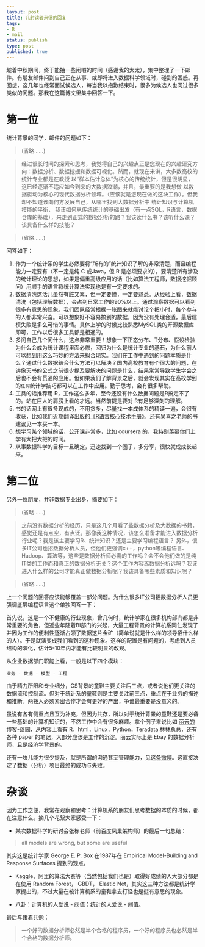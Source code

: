 ```yaml
--- 
layout: post
title: 几封读者来信的回复
tags: 
- R
- mail
status: publish
type: post
published: true
---
```


趁着中秋期间，终于能抽一些闲暇的时间（感谢我的太太），集中整理了一下邮件。有朋友邮件问到自己正在从事、或即将进入数据科学领域时，碰到的困惑。再回想，这几年也经常面试候选人，每当我以抱歉结束时，很多为候选人也问过很多类似的问题。那我在这篇博文里集中回答一下。

# 第一位

统计背景的同学，邮件的问题如下：

> (省略……)

>经过很长时间的探索和思考，我觉得自己的兴趣点正是您现在的兴趣研究方向：数据分析、数据挖掘和数据可视化。然而，就现在来讲，大多数高校的统计专业都是在教授  以“样本估计总体”为核心的传统统计，但是很明显，这已经逐渐不适应如今到来的大数据浪潮，并且，最重要的是我想做 以数据驱动为核心的现代数据分析领域。（应该就是您现在做的这块工作）。但我却不知道该向何方发展自己，从哪里找到大数据分析中 统计知识与计算机技能的平衡， 我该如何从传统统计的基础出发（有一点SQL，R语言，数据仓库的基础），来走到正式的数据分析的路？我该读什么书？该听什么课？该具备什么样的技能？

> (省略……)

回答如下：

1. 作为一个统计系的学生必然要将“所有的”统计知识了解的非常清楚，而且编程能力一定要有（不一定是纯 C 或Java，但 R 是必须要求的）。要清楚所有涉及的统计理论的思想，如果是偏重高级应用的话（比如算法工程师，数据挖掘顾问）用顺手的语言将统计算法实现也是有一定要求的。
2. 数据清洗这活儿虽然有脏又累，但一定要懂，一定要熟悉。从经验上看，数据清洗（包括理解数据），会占到日常工作的90%以上。通过观察数据可以看到很多有意思的现象。我们团队经常根据一张图来就能讨论个把小时，每个参与的人都非常兴奋。可以想象好不容易搞到的数据，因为没有处理合适，最后建模失败是多么可惜的事情。具体上学的时候比较熟悉MySQL类的开源数据库即可，工作以后很多工具都是相通的。
3. 多问自己几个问什么，这点非常重要！想象一下正态分布、T分布、假设检验为什么会成为统计课程里面必修，回归为什么是统计专业的基石，为什么前人可以想到用这么巧妙的方法来拟合现实。我们在工作中遇到的问题本质是什么？通过什么数据结合什么方法可以解决？国内高校教育有个很大的问题，在讲像天书的公式之前很少提及要解决的问题是什么，结果常常导致学生学会之后也不会有贯通的应用。但如果我们了解背景之后，就会发现其实在高校学到的`任何`统计学技巧都可以在工作中应用。勤于思考，会有很多帮助。
4. 工具的话推荐用 R，工作这么多年，至今还没有什么数据问题是R搞定不了的。站在巨人的肩膀上看的才远。当然前提是要对 R有足够深刻的理解。
5. 书的话网上有很多现成的，不用贪多，尽量找一本成体系的精读一遍，会很有收获，比如我们近期翻译出版的[《R语言核心技术手册》](http://item.jd.com/11520666.html)。还有吴喜之老师的书建议见一本买一本。
6. 想学习某个领域的话，公开课非常多，比如 coursera 的，我特别羡慕你们上学有大把大把的时间。
8. 从事数据科学的目标一旦确定，迅速找到一个圈子，多分享，很快就成成长起来。


# 第二位

另外一位朋友，并非数据专业出身，摘要如下：

> (省略……)

>之前没有数据分析的经历，只是这几个月看了些数据分析及大数据的书籍，感觉还是有点空，有点泛。那像我这种情况，该怎么准备才能进入数据分析行业呢？我是该主要学习R、统计知识？还是主要学习编程语言？
>另外，很多IT公司也招数据分析人员，但他们更强调c++，python等编程语言、Hadoop、算法等，这些是数据分析师必需的工作吗？会不会他们做的是纯IT类的工作而和真正的数据分析无关？这个工作内容离数据分析远吗？我该进入什么样的公司才能真正做数据分析呢？我该具备哪些素质和知识呢？

> (省略……)

上一个问题的回答应该能够覆盖一部分问题。为什么很多IT公司招数据分析人员更强调底层编程语言这个单独回答一下：

首先说，这是一个不健康的行业现象，曾几何时，统计学家在很多机构部门都是非常重要的角色，但近些年随着BI部门的兴起，大量工程背景的计算机系同仁发现了并因为工作的便利性逐渐占领了数据这片金矿（简单说就是什么样的领导招什么样的人）。于是就演变成我们看到的这种现象。这样的配置是有问题的，考虑到人员结构的演化，估计5-10年内才能有比较明显的改观。

从企业数据部门职能上看，一般是以下四个模块：

`业务 - 数据 - 模型 - 工程`

由于精力所限和专业细分，CS背景的童鞋主要关注后三点，或者说他们更关注的数据流和控制流。但对于统计系的童鞋则是主要关注前三点，重点在于业务的描述和推断。两拨人必须紧密合作才会有更好的产出，争谁最重要是没意义的。

虽说有各有侧重点且互为补充，但因为共存，所以对于统计背景的童鞋还是要必备一些基础的计算机知识的，不然工作中会有很多麻烦。拿个例子来说比如 [丽云的博客-落园](http://www.loyhome.cn/)，从内容上看有 R，html，Linux，Python，Teradata 林林总总，还有各种 paper 的笔记，大部分应该是工作的沉淀。丽云实际上是 Ebay 的数据分析师，且是经济学背景的。

还有一块儿能力很少提及，就是所谓的沟通甚至管理能力，见[这条微博](http://weibo.com/1784501333/y9d1SnqBh)。这直接决定了数据（分析）项目最终的成功与失败。

# 杂谈


因为工作之便，我常在观察和思考：计算机系的朋友们思考数据的本质的时候，都在注意什么。摘几个花絮大家感受一下：

- 某次数据科学的研讨会张栋老师（前百度凤巢架构师）的最后一句总结：

>	all models are wrong, but some are useful 

其实这是统计学家 George E. P. Box 在1987年在 Empirical Model-Building and Response Surfaces 提到的观点。

- Kaggle、阿里的算法大赛等（当然包括我们也是）取得好成绩的人大部分都是在使用 Random Forest， GBDT， Elastic Net，其实这三种方法都是统计学家提出的，不过大量在被计算机系的童鞋拿去打怪也是挺有意思的现象。

- 八卦：计算机的人爱说 - 阀值；统计的人爱说 - 阈值。

最后与诸君共勉：

> 一个好的数据分析师必然是半个合格的程序员，一个好的程序员也必然是半个合格的数据分析师。
